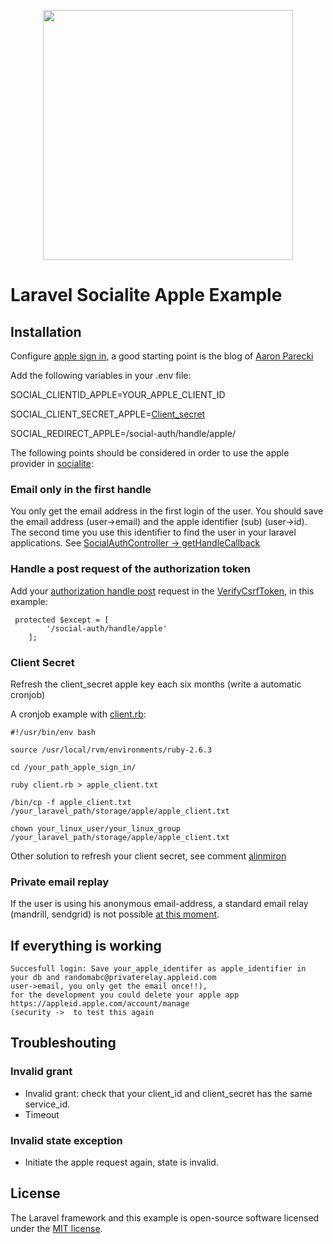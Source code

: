 <p align="center"><img src="https://res.cloudinary.com/dtfbvvkyp/image/upload/v1566331377/laravel-logolockup-cmyk-red.svg" width="400"></p>

# Laravel Socialite Apple Example

## Installation
Configure [apple sign in](https://developer.apple.com/sign-in-with-apple/get-started/), a good starting point is the blog of [Aaron Parecki](https://developer.okta.com/blog/2019/06/04/what-the-heck-is-sign-in-with-apple)

Add the following variables in your .env file:

SOCIAL_CLIENTID_APPLE=YOUR_APPLE_CLIENT_ID

SOCIAL_CLIENT_SECRET_APPLE=[Client_secret](https://github.com/aaronpk/sign-in-with-apple-example/blob/master/client-secret.rb) 

SOCIAL_REDIRECT_APPLE=/social-auth/handle/apple/

The following points should be considered in order to use the apple provider in [socialite](https://github.com/laravel/socialite/issues/369):

### Email only in the first handle
You only get the email address in the first login of the user. You should save the email address (user->email) and the apple identifier (sub) (user->id). The second time you use this identifier to find the user in your laravel applications.
See [SocialAuthController -> getHandleCallback](https://github.com/theodh/example-socialite-apple/blob/155e35bcc16a2de8e6b90432a73bc0f9c9995c9d/src/app/Http/Controllers/Auth/SocialAuthController.php#L33)

### Handle a post request of the authorization token
Add your [authorization handle post](https://developer.apple.com/documentation/signinwithapplerestapi/generate_and_validate_tokens) request in the [VerifyCsrfToken](https://github.com/theodh/example-socialite-apple/blob/155e35bcc16a2de8e6b90432a73bc0f9c9995c9d/src/app/Http/Middleware/VerifyCsrfToken.php#L22), in this example: 
```
 protected $except = [
        '/social-auth/handle/apple'
    ];
```

### Client Secret
Refresh the client_secret apple key each six months (write a automatic cronjob)

A cronjob example with [client.rb](https://github.com/aaronpk/sign-in-with-apple-example/blob/master/client-secret.rb):
```
#!/usr/bin/env bash

source /usr/local/rvm/environments/ruby-2.6.3

cd /your_path_apple_sign_in/

ruby client.rb > apple_client.txt

/bin/cp -f apple_client.txt /your_laravel_path/storage/apple/apple_client.txt

chown your_linux_user/your_linux_group /your_laravel_path/storage/apple/apple_client.txt

```

Other solution to refresh your client secret, see comment [alinmiron](https://github.com/laravel/socialite/issues/369#issuecomment-539014190)

### Private email replay
If the user is using his anonymous email-address, a standard email relay (mandrill, sendgrid) is not possible [at this moment](https://forums.developer.apple.com/thread/122270).

## If everything is working

```
Succesfull login: Save your_apple_identifer as apple_identifier in your db and randomabc@privaterelay.appleid.com 
user->email, you only get the email once!!), 
for the development you could delete your apple app https://appleid.apple.com/account/manage 
(security ->  to test this again
```

## Troubleshouting
### Invalid grant
* Invalid grant: check that your client_id and client_secret has the same service_id.
* Timeout

### Invalid state exception
* Initiate the apple request again, state is invalid.


## License

The Laravel framework and this example is open-source software licensed under the [MIT license](https://opensource.org/licenses/MIT).


